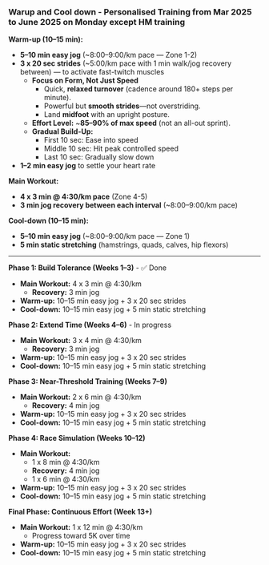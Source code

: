 ### Warup and Cool down - Personalised Training from Mar 2025 to June 2025 on Monday except HM training

**Warm-up (10–15 min):**  
- **5–10 min easy jog** (~8:00–9:00/km pace — Zone 1-2)  
- **3 x 20 sec strides** (~5:00/km pace with 1 min walk/jog recovery between) — to activate fast-twitch muscles
  - **Focus on Form, Not Just Speed**  
    - Quick, **relaxed turnover** (cadence around 180+ steps per minute).  
    - Powerful but **smooth strides**—not overstriding.  
    - Land **midfoot** with an upright posture.  
  - **Effort Level:** ~**85–90% of max speed** (not an all-out sprint).  
  - **Gradual Build-Up:**  
    - First 10 sec: Ease into speed  
    - Middle 10 sec: Hit peak controlled speed  
    - Last 10 sec: Gradually slow down  
- **1–2 min easy jog** to settle your heart rate  

**Main Workout:**  
- **4 x 3 min @ 4:30/km pace** (Zone 4-5)  
- **3 min jog recovery between each interval** (~8:00–9:00/km pace)  

**Cool-down (10–15 min):**  
- **5–10 min easy jog** (~8:00–9:00/km pace — Zone 1)  
- **5 min static stretching** (hamstrings, quads, calves, hip flexors)

---

**Phase 1: Build Tolerance (Weeks 1–3)**  - ✅ Done
- **Main Workout:** 4 x 3 min @ 4:30/km  
  - **Recovery:** 3 min jog  
- **Warm-up:** 10–15 min easy jog + 3 x 20 sec strides  
- **Cool-down:** 10–15 min easy jog + 5 min static stretching  

**Phase 2: Extend Time (Weeks 4–6)**  - In progress
- **Main Workout:** 3 x 4 min @ 4:30/km  
  - **Recovery:** 3 min jog  
- **Warm-up:** 10–15 min easy jog + 3 x 20 sec strides  
- **Cool-down:** 10–15 min easy jog + 5 min static stretching  

**Phase 3: Near-Threshold Training (Weeks 7–9)**  
- **Main Workout:** 2 x 6 min @ 4:30/km  
  - **Recovery:** 4 min jog  
- **Warm-up:** 10–15 min easy jog + 3 x 20 sec strides  
- **Cool-down:** 10–15 min easy jog + 5 min static stretching  

**Phase 4: Race Simulation (Weeks 10–12)**  
- **Main Workout:**  
  - 1 x 8 min @ 4:30/km  
  - **Recovery:** 4 min jog  
  - 1 x 6 min @ 4:30/km  
- **Warm-up:** 10–15 min easy jog + 3 x 20 sec strides  
- **Cool-down:** 10–15 min easy jog + 5 min static stretching  

**Final Phase: Continuous Effort (Week 13+)**  
- **Main Workout:** 1 x 12 min @ 4:30/km  
  - Progress toward 5K over time  
- **Warm-up:** 10–15 min easy jog + 3 x 20 sec strides  
- **Cool-down:** 10–15 min easy jog + 5 min static stretching  

